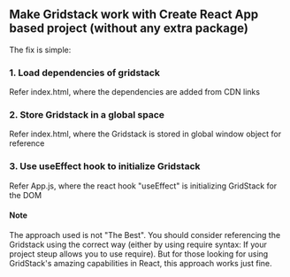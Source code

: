 ## Make Gridstack work with Create React App based project (without any extra package)

The fix is simple:

### 1. Load dependencies of gridstack
Refer index.html, where the dependencies are added from CDN links

### 2. Store Gridstack in a global space
Refer index.html, where the Gridstack is stored in global window object for reference

### 3. Use useEffect hook to initialize Gridstack
Refer App.js, where the react hook "useEffect" is initializing GridStack for the DOM

#### Note
The approach used is not "The Best". You should consider referencing the Gridstack using the correct way (either by using require syntax: If your project steup allows you to use require). But for those looking for using GridStack's amazing capabilities in React, this approach works just fine.
